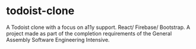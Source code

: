 # todoist-clone
A Todoist clone with a focus on a11y support. React/ Firebase/ Bootstrap. A project made as part of the completion requirements of the General Assembly Software Engineering Intensive.
